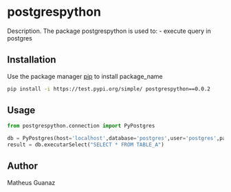 # postgrespython

Description. 
The package postgrespython is used to:
	- execute query in postgres

## Installation

Use the package manager [pip](https://pip.pypa.io/en/stable/) to install package_name

```bash
pip install -i https://test.pypi.org/simple/ postgrespython==0.0.2
```

## Usage

```python
from postgrespython.connection import PyPostgres

db = PyPostgres(host='localhost',database='postgres',user='postgres',password='postgres')
result = db.executarSelect("SELECT * FROM TABLE_A")
```

## Author
Matheus Guanaz
